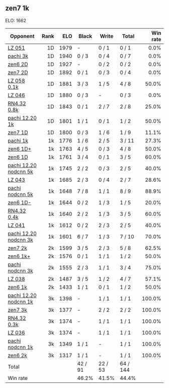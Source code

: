 ## zen7 1k ##

ELO: 1662

Opponent | Rank | ELO | Black | Write | Total | Win rate
---------|-----:|----:|-------|-------|-------|-------:
[LZ 051](LZ%20051.md) | 1D | 1979 | - | 0 / 1 | 0 / 1 | 0.0%
[pachi 3k](pachi%203k.md) | 1D | 1940 | 0 / 3 | 0 / 4 | 0 / 7 | 0.0%
[zen6 2D](zen6%202D.md) | 1D | 1927 | - | 0 / 2 | 0 / 2 | 0.0%
[zen7 2D](zen7%202D.md) | 1D | 1892 | 0 / 1 | 0 / 3 | 0 / 4 | 0.0%
[LZ 058 0.1k](LZ%20058%200.1k.md) | 1D | 1881 | 3 / 3 | 1 / 5 | 4 / 8 | 50.0%
[LZ 046](LZ%20046.md) | 1D | 1880 | 0 / 3 | - | 0 / 3 | 0.0%
[RN4.32 0.8k](RN4.32%200.8k.md) | 1D | 1843 | 0 / 1 | 2 / 7 | 2 / 8 | 25.0%
[pachi 12.20 1k](pachi%2012.20%201k.md) | 1D | 1801 | 1 / 1 | 0 / 1 | 1 / 2 | 50.0%
[zen7 1D](zen7%201D.md) | 1D | 1800 | 0 / 3 | 1 / 6 | 1 / 9 | 11.1%
[pachi 1k](pachi%201k.md) | 1k | 1776 | 1 / 6 | 2 / 5 | 3 / 11 | 27.3%
[zen6 1D+](zen6%201D+.md) | 1k | 1763 | 4 / 5 | 0 / 3 | 4 / 8 | 50.0%
[zen6 1D](zen6%201D.md) | 1k | 1761 | 3 / 4 | 0 / 1 | 3 / 5 | 60.0%
[pachi 12.20 nodcnn 5k](pachi%2012.20%20nodcnn%205k.md) | 1k | 1745 | 2 / 2 | 0 / 3 | 2 / 5 | 40.0%
[LZ 043](LZ%20043.md) | 1k | 1685 | 2 / 3 | 0 / 4 | 2 / 7 | 28.6%
[pachi nodcnn 5k](pachi%20nodcnn%205k.md) | 1k | 1648 | 7 / 8 | 1 / 1 | 8 / 9 | 88.9%
[zen6 1D-](zen6%201D-.md) | 1k | 1644 | 0 / 2 | 1 / 3 | 1 / 5 | 20.0%
[RN4.32 0.4k](RN4.32%200.4k.md) | 1k | 1640 | 2 / 2 | 1 / 3 | 3 / 5 | 60.0%
[LZ 041](LZ%20041.md) | 1k | 1612 | 0 / 2 | 2 / 3 | 2 / 5 | 40.0%
[pachi 12.20 nodcnn 3k](pachi%2012.20%20nodcnn%203k.md) | 1k | 1601 | 6 / 7 | 1 / 3 | 7 / 10 | 70.0%
[zen7 2k](zen7%202k.md) | 2k | 1599 | 3 / 5 | 2 / 3 | 5 / 8 | 62.5%
[zen6 1k+](zen6%201k+.md) | 2k | 1576 | 0 / 1 | 1 / 1 | 1 / 2 | 50.0%
[pachi nodcnn 3k](pachi%20nodcnn%203k.md) | 2k | 1555 | 2 / 3 | 1 / 1 | 3 / 4 | 75.0%
[LZ 038](LZ%20038.md) | 2k | 1487 | 3 / 5 | 1 / 2 | 4 / 7 | 57.1%
[zen6 1k](zen6%201k.md) | 2k | 1433 | 1 / 1 | 0 / 1 | 1 / 2 | 50.0%
[pachi 12.20 nodcnn 1k](pachi%2012.20%20nodcnn%201k.md) | 3k | 1398 | - | 1 / 1 | 1 / 1 | 100.0%
[zen7 3k](zen7%203k.md) | 3k | 1377 | - | 2 / 2 | 2 / 2 | 100.0%
[RN4.32 0.3k](RN4.32%200.3k.md) | 3k | 1374 | - | 1 / 1 | 1 / 1 | 100.0%
[LZ 036](LZ%20036.md) | 3k | 1374 | - | 1 / 1 | 1 / 1 | 100.0%
[pachi nodcnn 1k](pachi%20nodcnn%201k.md) | 3k | 1349 | 1 / 1 | - | 1 / 1 | 100.0%
[zen6 2k](zen6%202k.md) | 3k | 1317 | 1 / 1 | - | 1 / 1 | 100.0%
Total | | | 42 / 91 | 22 / 53 | 64 / 144 | 
Win rate| | | 46.2% | 41.5% | 44.4% | 
